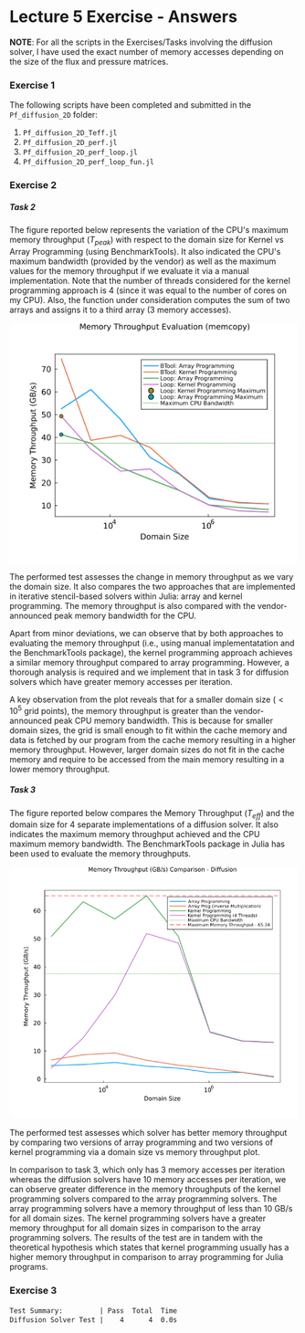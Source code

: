 # Lecture 5 Exercise - Answers

**NOTE**: For all the scripts in the Exercises/Tasks involving the diffusion solver, I have used the exact number of memory accesses depending on the size of the flux and pressure matrices.

### Exercise 1

The following scripts have been completed and submitted in the `Pf_diffusion_2D` folder:

1. `Pf_diffusion_2D_Teff.jl`
2. `Pf_diffusion_2D_perf.jl`
3. `Pf_diffusion_2D_perf_loop.jl`
4. `Pf_diffusion_2D_perf_loop_fun.jl`

### Exercise 2

##### Task 2

The figure reported below represents the variation of the CPU's maximum memory throughput ($T_{peak}$) with respect to the domain size for Kernel vs Array Programming (using BenchmarkTools). It also indicated the CPU's maximum bandwidth (provided by the vendor) as well as the maximum values for the memory throughput if we evaluate it via a manual implementation. Note that the number of threads considered for the kernel programming approach is 4 (since it was equal to the number of cores on my CPU). Also, the function under consideration computes the sum of two arrays and assigns it to a third array (3 memory accesses).

![Figure 1](./docs/memcopy_ex_2_task_2.png)

The performed test assesses the change in memory throughput as we vary the domain size. It also compares the two approaches that are implemented in iterative stencil-based solvers within Julia: array and kernel programming. The memory throughput is also compared with the vendor-announced peak memory bandwidth for the CPU.

 Apart from minor deviations, we can observe that by both approaches to evaluating the memory throughput (i.e., using manual implementatation and the BenchmarkTools package), the kernel programming approach achieves a similar memory throughput compared to array programming. However, a thorough analysis is required and we implement that in task 3 for diffusion solvers which have greater memory accesses per iteration.

A key observation from the plot reveals that for a smaller domain size ($< 10^{5}$ grid points), the memory throughput is greater than the vendor-announced peak CPU memory bandwidth. This is because for smaller domain sizes, the grid is small enough to fit within the cache memory and data is fetched by our program from the cache memory resulting in a higher memory throughput. However, larger domain sizes do not fit in the cache memory and require to be accessed from the main memory resulting in a lower memory throughput.

##### Task 3

The figure reported below compares the Memory Throughput ($T_{eff}$) and the domain size for 4 separate implementations of a diffusion solver. It also indicates the maximum memory throughput achieved and the CPU maximum memory bandwidth. The BenchmarkTools package in Julia has been used to evaluate the memory throughputs.

![Figure 2](./docs/diffusion_ex_2_task_3.png)

The performed test assesses which solver has better memory throughput by comparing two versions of array programming and two versions of kernel programming via a domain size vs memory throughput plot.  

In comparison to task 3, which only has 3 memory accesses per iteration whereas the diffusion solvers have 10 memory accesses per iteration, we can observe greater difference in the memory throughputs of the kernel programming solvers compared to the array programming solvers. The array programming solvers have a memory throughput of less than 10 GB/s for all domain sizes. The kernel programming solvers have a greater memory throughput for all domain sizes in comparison to the array programming solvers. The results of the test are in tandem with the theoretical hypothesis which states that kernel programming usually has a higher memory throughput in comparison to array programming for Julia programs.

### Exercise 3
```
Test Summary:         | Pass  Total  Time
Diffusion Solver Test |    4      4  0.0s
```
